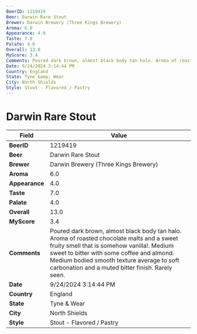 ```yaml
---
BeerID: 1219419
Beer: Darwin Rare Stout
Brewer: Darwin Brewery (Three Kings Brewery)
Aroma: 6.0
Appearance: 4.0
Taste: 7.0
Palate: 4.0
Overall: 13.0
MyScore: 3.4
Comments: Poured dark brown, almost black body tan halo. Aroma of roasted chocolate malts and a sweet fruity smell that is somehow vanilla!. Medium sweet to bitter with some coffee and almond. Medium bodied smooth texture average to soft carbonation and a muted bitter finish.  Rarely seen.
Date: 9/24/2024 3:14:44 PM
Country: England
State: Tyne &amp; Wear
City: North Shields
Style: Stout - Flavored / Pastry
---
```


# Darwin Rare Stout

| Field         | Value |
|---------------|-------|
| **BeerID** | 1219419 |
| **Beer** | Darwin Rare Stout |
| **Brewer** | Darwin Brewery (Three Kings Brewery) |
| **Aroma** | 6.0 |
| **Appearance** | 4.0 |
| **Taste** | 7.0 |
| **Palate** | 4.0 |
| **Overall** | 13.0 |
| **MyScore** | 3.4 |
| **Comments** | Poured dark brown, almost black body tan halo. Aroma of roasted chocolate malts and a sweet fruity smell that is somehow vanilla!. Medium sweet to bitter with some coffee and almond. Medium bodied smooth texture average to soft carbonation and a muted bitter finish.  Rarely seen. |
| **Date** | 9/24/2024 3:14:44 PM |
| **Country** | England |
| **State** | Tyne &amp; Wear |
| **City** | North Shields |
| **Style** | Stout - Flavored / Pastry |
